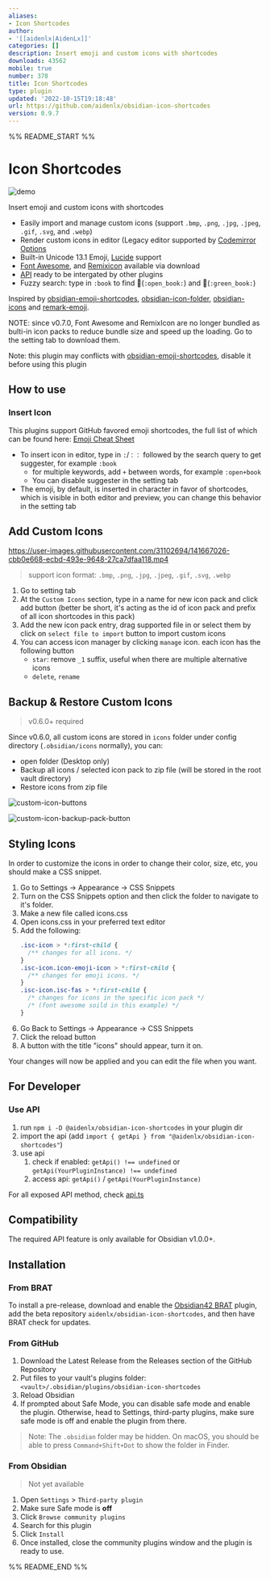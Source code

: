 ```yaml
---
aliases:
- Icon Shortcodes
author:
- '[[aidenlx|AidenLx]]'
categories: []
description: Insert emoji and custom icons with shortcodes
downloads: 43562
mobile: true
number: 378
title: Icon Shortcodes
type: plugin
updated: '2022-10-15T19:18:48'
url: https://github.com/aidenlx/obsidian-icon-shortcodes
version: 0.9.7
---
```


%% README_START %%

# Icon Shortcodes

![demo](https://user-images.githubusercontent.com/31102694/141667129-a6bd215d-cd12-4663-bb95-364c3f3c80c9.gif)

Insert emoji and custom icons with shortcodes

- Easily import and manage custom icons (support `.bmp`, `.png`, `.jpg`, `.jpeg`, `.gif`, `.svg`, and `.webp`)
- Render custom icons in editor (Legacy editor supported by [Codemirror Options](https://github.com/nothingislost/obsidian-codemirror-options)
- Built-in Unicode 13.1 Emoji, [Lucide](https://lucide.dev) support
- [Font Awesome](https://fontawesome.com/), and [Remixicon](https://github.com/Remix-Design/RemixIcon) available via download
- [API](#for-developer) ready to be intergated by other plugins
- Fuzzy search: type in `:book` to find 📖(`:open_book:`) and 📗(`:green_book:`)

Inspired by [obsidian-emoji-shortcodes](https://github.com/phibr0/obsidian-emoji-shortcodes), [obsidian-icon-folder](https://github.com/FlorianWoelki/obsidian-icon-folder), [obsidian-icons](https://github.com/visini/obsidian-icons-plugin) and [remark-emoji](https://github.com/rhysd/remark-emoji).

NOTE: since v0.7.0, Font Awesome and RemixIcon are no longer bundled as bulti-in icon packs to reduce bundle size and speed up the loading. Go to the setting tab to download them.

Note: this plugin may conflicts with [obsidian-emoji-shortcodes](https://github.com/phibr0/obsidian-emoji-shortcodes), disable it before using this plugin

## How to use

### Insert Icon

This plugins support GitHub favored emoji shortcodes, the full list of which can be found here: [Emoji Cheat Sheet](https://github.com/ikatyang/emoji-cheat-sheet/blob/master/README.md)

- To insert icon in editor, type in `:`/`：：` followed by the search query to get suggester, for example `:book`
  - for multiple keywords, add `+` between words, for example `:open+book`
  - You can disable suggester in the setting tab
- The emoji, by default, is inserted in character in favor of shortcodes, which is visible in both editor and preview, you can change this behavior in the setting tab

## Add Custom Icons

<https://user-images.githubusercontent.com/31102694/141667026-cbb0e668-ecbd-493e-9648-27ca7dfaa118.mp4>

> support icon format: `.bmp`, `.png`, `.jpg`, `.jpeg`, `.gif`, `.svg`, `.webp`

1. Go to setting tab
2. At the `Custom Icons` section, type in a name for new icon pack and click add button (better be short, it's acting as the id of icon pack and prefix of all icon shortcodes in this pack)
3. Add the new icon pack entry, drag supported file in or select them by click on `select file to import` button to import custom icons
4. You can access icon manager by clicking `manage` icon. each icon has the following button
   - `star`: remove `_1` suffix, useful when there are multiple alternative icons
   - `delete`, `rename`

## Backup & Restore Custom Icons

> v0.6.0+ required

Since v0.6.0, all custom icons are stored in `icons` folder under config directory (`.obsidian/icons` normally), you can:

- open folder (Desktop only)
- Backup all icons / selected icon pack to zip file (will be stored in the root vault directory)
- Restore icons from zip file

![custom-icon-buttons](https://user-images.githubusercontent.com/31102694/143665662-76ed8478-2e81-4006-a8a9-696258a268ce.png)

![custom-icon-backup-pack-button](https://user-images.githubusercontent.com/31102694/143665678-2ff7bf4c-3f21-41b1-87f9-b22e41895d59.png)

## Styling Icons

In order to customize the icons in order to change their color, size, etc, you should make a CSS snippet.

1. Go to Settings -> Appearance -> CSS Snippets
2. Turn on the CSS Snippets option and then click the folder to navigate to it's folder.
3. Make a new file called icons.css
4. Open icons.css in your preferred text editor
5. Add the following:
   ```css
   .isc-icon > *:first-child {
     /** changes for all icons. */
   }
   .isc-icon.icon-emoji-icon > *:first-child {
     /** changes for emoji icons. */
   }
   .isc-icon.isc-fas > *:first-child {
     /* changes for icons in the specific icon pack */
     /* (font awesome soild in this example) */
   }
   ```
6. Go Back to Settings -> Appearance -> CSS Snippets
7. Click the reload button
8. A button with the title "icons" should appear, turn it on.

Your changes will now be applied and you can edit the file when you want.

## For Developer

### Use API

1. run `npm i -D @aidenlx/obsidian-icon-shortcodes` in your plugin dir
2. import the api (add `import { getApi } from "@aidenlx/obsidian-icon-shortcodes"`)
3. use api
   1. check if enabled: `getApi() !== undefined` or `getApi(YourPluginInstance) !== undefined`
   2. access api: `getApi()` / `getApi(YourPluginInstance)`

For all exposed API method, check [api.ts](src/typings/api.ts)

## Compatibility

The required API feature is only available for Obsidian v1.0.0+.

## Installation

### From BRAT

To install a pre-release, download and enable the [Obsidian42 BRAT](https://github.com/TfTHacker/obsidian42-brat) plugin, add the beta repository `aidenlx/obsidian-icon-shortcodes`, and then have BRAT check for updates.

### From GitHub

1. Download the Latest Release from the Releases section of the GitHub Repository
2. Put files to your vault's plugins folder: `<vault>/.obsidian/plugins/obsidian-icon-shortcodes`
3. Reload Obsidian
4. If prompted about Safe Mode, you can disable safe mode and enable the plugin.
   Otherwise, head to Settings, third-party plugins, make sure safe mode is off and
   enable the plugin from there.

> Note: The `.obsidian` folder may be hidden. On macOS, you should be able to press `Command+Shift+Dot` to show the folder in Finder.

### From Obsidian

> Not yet available

1. Open `Settings` > `Third-party plugin`
2. Make sure Safe mode is **off**
3. Click `Browse community plugins`
4. Search for this plugin
5. Click `Install`
6. Once installed, close the community plugins window and the plugin is ready to use.


%% README_END %%